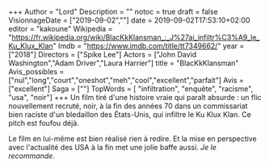 +++
Author = "Lord"
Description = ""
notoc = true
draft = false
VisionnageDate = ["2019-09-02",""]
date = 2019-09-02T17:53:10+02:00
editor = "kakoune"
Wikipedia = "https://fr.wikipedia.org/wiki/BlacKkKlansman_:_J%27ai_infiltr%C3%A9_le_Ku_Klux_Klan"
Imdb = "https://www.imdb.com/title/tt7349662/"
year = ["2018"]
Directors = ["Spike Lee"]
Actors = ["John David Washington","Adam Driver","Laura Harrier"]
title = "BlacKkKlansman"
Avis_possibles = ["nul","long","court","oneshot","meh","cool","excellent","parfait"]
Avis = ["excellent"] 
Saga = [""]
TopWords = [  "infiltration", "enquête", "racisme", "usa", "noir"]
+++
Un film tiré d'une histoire vraie qui paraît absurde : un flic nouvellement recruté, noir, à la fin des années 70 dans un commissariat bien raciste d'un bledaillon des États-Unis, qui infiltre le Ku Klux Klan.
Ce pitch est foufou déjà.

Le film en lui-même est bien réalisé rien à redire.
Et la mise en perspective avec l'actualité des USA à la fin met une jolie baffe aussi.
*Je le recommande*.

